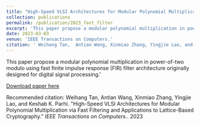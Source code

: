 ```yaml
---
title: "High-Speed VLSI Architectures for Modular Polynomial Multiplication via Fast Filtering and Applications to Lattice-Based Cryptography"
collection: publications
permalink: /publication/2023_fast_filter
excerpt: 'This paper propose a modular polynomial multiplication in power-of-two modulo using fast finite impulse response (FIR) filter architecture originally designed for digital signal processing.'
date: 2023-03-03
venue: 'IEEE Transactions on Computers.' 
citation: ' Weihang Tan,  Antian Wang, Xinmiao Zhang, Yingjie Lao, and Keshab K. Parhi. "High-Speed VLSI Architectures for Modular Polynomial Multiplication via Fast Filtering and Applications to Lattice-Based Cryptography." <i>IEEE Transactions on Computers.</i>. 2023.'
---
```

This paper propose a modular polynomial multiplication in power-of-two modulo using fast finite impulse response (FIR) filter architecture originally designed for digital signal processing.'

[Download paper here](https://ieeexplore.ieee.org/stamp/stamp.jsp?tp=&arnumber=10058585)

Recommended citation: Weihang Tan,  Antian Wang, Xinmiao Zhang, Yingjie Lao, and Keshab K. Parhi. "High-Speed VLSI Architectures for Modular Polynomial Multiplication via Fast Filtering and Applications to Lattice-Based Cryptography." <i>IEEE Transactions on Computers.</i>. 2023
  
   